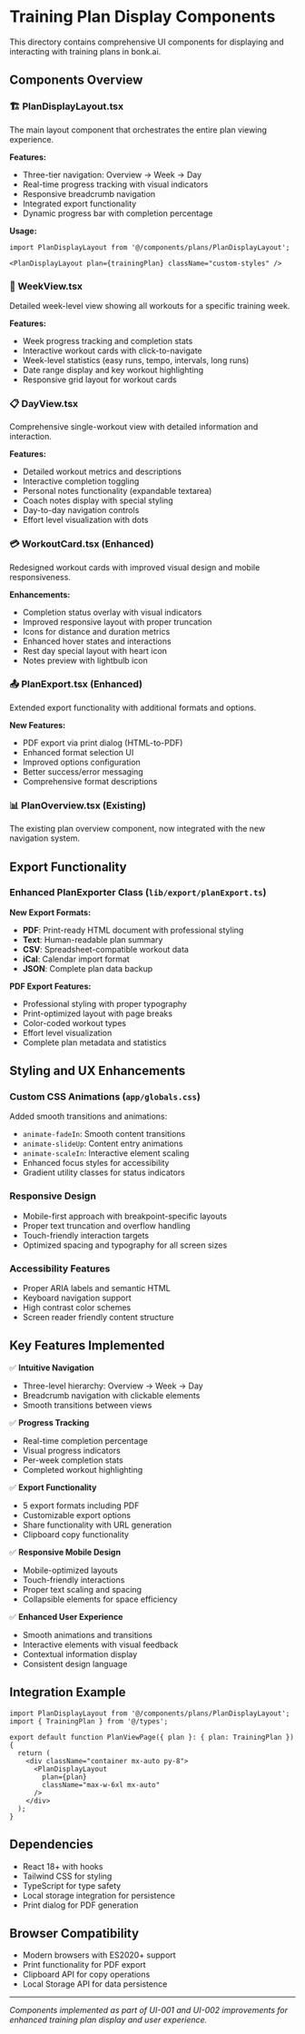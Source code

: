 # Training Plan Display Components

This directory contains comprehensive UI components for displaying and interacting with training plans in bonk.ai.

## Components Overview

### 🏗️ PlanDisplayLayout.tsx
The main layout component that orchestrates the entire plan viewing experience.

**Features:**
- Three-tier navigation: Overview → Week → Day
- Real-time progress tracking with visual indicators
- Responsive breadcrumb navigation
- Integrated export functionality
- Dynamic progress bar with completion percentage

**Usage:**
```tsx
import PlanDisplayLayout from '@/components/plans/PlanDisplayLayout';

<PlanDisplayLayout plan={trainingPlan} className="custom-styles" />
```

### 📅 WeekView.tsx
Detailed week-level view showing all workouts for a specific training week.

**Features:**
- Week progress tracking and completion stats
- Interactive workout cards with click-to-navigate
- Week-level statistics (easy runs, tempo, intervals, long runs)
- Date range display and key workout highlighting
- Responsive grid layout for workout cards

### 📋 DayView.tsx
Comprehensive single-workout view with detailed information and interaction.

**Features:**
- Detailed workout metrics and descriptions
- Interactive completion toggling
- Personal notes functionality (expandable textarea)
- Coach notes display with special styling
- Day-to-day navigation controls
- Effort level visualization with dots

### 💳 WorkoutCard.tsx (Enhanced)
Redesigned workout cards with improved visual design and mobile responsiveness.

**Enhancements:**
- Completion status overlay with visual indicators
- Improved responsive layout with proper truncation
- Icons for distance and duration metrics
- Enhanced hover states and interactions
- Rest day special layout with heart icon
- Notes preview with lightbulb icon

### 📤 PlanExport.tsx (Enhanced)
Extended export functionality with additional formats and options.

**New Features:**
- PDF export via print dialog (HTML-to-PDF)
- Enhanced format selection UI
- Improved options configuration
- Better success/error messaging
- Comprehensive format descriptions

### 📊 PlanOverview.tsx (Existing)
The existing plan overview component, now integrated with the new navigation system.

## Export Functionality

### Enhanced PlanExporter Class (`lib/export/planExport.ts`)

**New Export Formats:**
- **PDF**: Print-ready HTML document with professional styling
- **Text**: Human-readable plan summary
- **CSV**: Spreadsheet-compatible workout data
- **iCal**: Calendar import format
- **JSON**: Complete plan data backup

**PDF Export Features:**
- Professional styling with proper typography
- Print-optimized layout with page breaks
- Color-coded workout types
- Effort level visualization
- Complete plan metadata and statistics

## Styling and UX Enhancements

### Custom CSS Animations (`app/globals.css`)
Added smooth transitions and animations:
- `animate-fadeIn`: Smooth content transitions
- `animate-slideUp`: Content entry animations
- `animate-scaleIn`: Interactive element scaling
- Enhanced focus styles for accessibility
- Gradient utility classes for status indicators

### Responsive Design
- Mobile-first approach with breakpoint-specific layouts
- Proper text truncation and overflow handling
- Touch-friendly interaction targets
- Optimized spacing and typography for all screen sizes

### Accessibility Features
- Proper ARIA labels and semantic HTML
- Keyboard navigation support
- High contrast color schemes
- Screen reader friendly content structure

## Key Features Implemented

✅ **Intuitive Navigation**
- Three-level hierarchy: Overview → Week → Day
- Breadcrumb navigation with clickable elements
- Smooth transitions between views

✅ **Progress Tracking**
- Real-time completion percentage
- Visual progress indicators
- Per-week completion stats
- Completed workout highlighting

✅ **Export Functionality**
- 5 export formats including PDF
- Customizable export options
- Share functionality with URL generation
- Clipboard copy functionality

✅ **Responsive Mobile Design**
- Mobile-optimized layouts
- Touch-friendly interactions
- Proper text scaling and spacing
- Collapsible elements for space efficiency

✅ **Enhanced User Experience**
- Smooth animations and transitions
- Interactive elements with visual feedback
- Contextual information display
- Consistent design language

## Integration Example

```tsx
import PlanDisplayLayout from '@/components/plans/PlanDisplayLayout';
import { TrainingPlan } from '@/types';

export default function PlanViewPage({ plan }: { plan: TrainingPlan }) {
  return (
    <div className="container mx-auto py-8">
      <PlanDisplayLayout 
        plan={plan} 
        className="max-w-6xl mx-auto"
      />
    </div>
  );
}
```

## Dependencies

- React 18+ with hooks
- Tailwind CSS for styling
- TypeScript for type safety
- Local storage integration for persistence
- Print dialog for PDF generation

## Browser Compatibility

- Modern browsers with ES2020+ support
- Print functionality for PDF export
- Clipboard API for copy operations
- Local Storage API for data persistence

---

*Components implemented as part of UI-001 and UI-002 improvements for enhanced training plan display and user experience.*